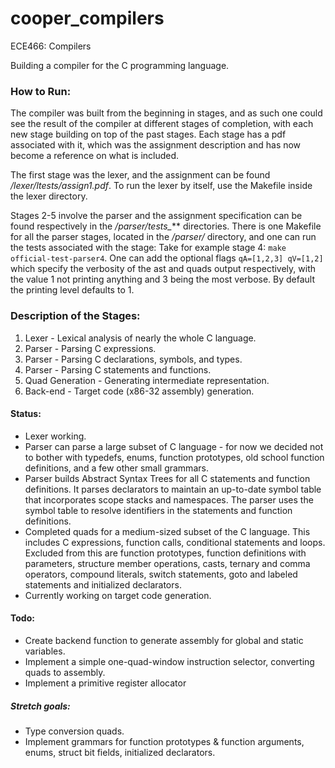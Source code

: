 # cooper_compilers
ECE466: Compilers

Building a compiler for the C programming language.

### How to Run:

The compiler was built from the beginning in stages, and as such one could see the result of the compiler at different stages of completion, with each new stage building on top of the past stages. Each stage has a pdf associated with it, which was the assignment description and has now become a reference on what is included. 

The first stage was the lexer, and the assignment can be found */lexer/ltests/assign1.pdf*. To run the lexer by itself, use the Makefile inside the lexer directory.

Stages 2-5 involve the parser and the assignment specification can be found respectively in the */parser/tests_*** directories. There is one Makefile for all the parser stages, located in the */parser/* directory, and one can run the tests associated with the stage: Take for example stage 4: `make official-test-parser4`. One can add the optional flags `qA=[1,2,3] qV=[1,2]` which specify the verbosity of the ast and quads output respectively, with the value 1 not printing anything and 3 being the most verbose. By default the printing level defaults to 1.


### Description of the Stages:
1. Lexer - Lexical analysis of nearly the whole C language.
2. Parser - Parsing C expressions.
3. Parser - Parsing C declarations, symbols, and types.
4. Parser - Parsing C statements and functions.
5. Quad Generation - Generating intermediate representation. 
6. Back-end - Target code (x86-32 assembly) generation.

#### Status:
* Lexer working.
* Parser can parse a large subset of C language - for now we decided not to bother with typedefs, enums, function prototypes, old school function definitions, and a few other small grammars.
* Parser builds Abstract Syntax Trees for all C statements and function definitions. It parses declarators to maintain an up-to-date symbol table that incorporates scope stacks and namespaces. The parser uses the symbol table to resolve identifiers in the statements and function definitions.
* Completed quads for a medium-sized subset of the C language. This includes C expressions, function calls, conditional statements and loops. Excluded from this are function prototypes, function definitions with parameters, structure member operations, casts, ternary and comma operators, compound literals, switch statements, goto and labeled statements and initialized declarators.
* Currently working on target code generation.

#### Todo:
* Create backend function to generate assembly for global and static variables.
* Implement a simple one-quad-window instruction selector, converting quads to assembly.
* Implement a primitive register allocator 


##### Stretch goals:
* Type conversion quads.
* Implement grammars for function prototypes & function arguments, enums, struct bit fields, initialized declarators.
